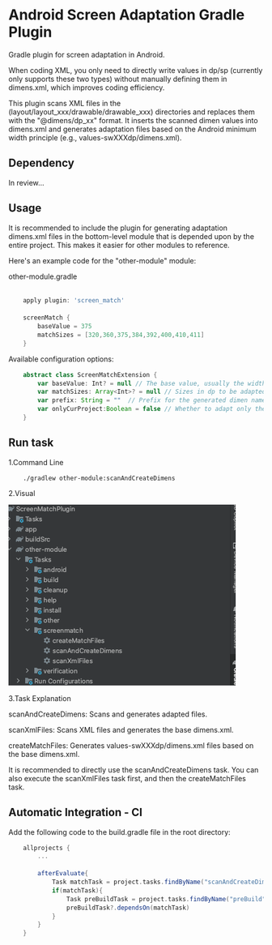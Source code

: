 # Android Screen Adaptation Gradle Plugin 

Gradle plugin for screen adaptation in Android.  

When coding XML, you only need to directly write values in dp/sp (currently only supports these two types) without manually defining them in dimens.xml, which improves coding efficiency.  

This plugin scans XML files in the (layout/layout_xxx/drawable/drawable_xxx) directories and replaces them with the "@dimens/dp_xx" format. It inserts the scanned dimen values into dimens.xml and generates adaptation files based on the Android minimum width principle (e.g., values-swXXXdp/dimens.xml).  

## Dependency
In review...  

## Usage
It is recommended to include the plugin for generating adaptation dimens.xml files in the bottom-level module that is depended upon by the entire project. This makes it easier for other modules to reference.  

Here's an example code for the "other-module" module:  

other-module.gradle  
```gradle

    apply plugin: 'screen_match'

    screenMatch {
        baseValue = 375
        matchSizes = [320,360,375,384,392,400,410,411]
    }

```
Available configuration options:  

```gradle
    abstract class ScreenMatchExtension {
        var baseValue: Int? = null // The base value, usually the width in dp from the UI design
        var matchSizes: Array<Int>? = null // Sizes in dp to be adapted
        var prefix: String = ""  // Prefix for the generated dimen name, e.g., "{prefix}{dp/sp}_100". If not set, the default is "{dp/sp}_100"
        var onlyCurProject:Boolean = false // Whether to adapt only the current module
    }
```
## Run task
1.Command Line  
```shell
    ./gradlew other-module:scanAndCreateDimens  
```

2.Visual   
  
![Image text](https://raw.githubusercontent.com/zcys12173/ScreenMatchPlugin/main/images/task_position.png)  

3.Task Explanation  

scanAndCreateDimens: Scans and generates adapted files.  

scanXmlFiles: Scans XML files and generates the base dimens.xml.  

createMatchFiles: Generates values-swXXXdp/dimens.xml files based on the base dimens.xml.  

It is recommended to directly use the scanAndCreateDimens task. You can also execute the scanXmlFiles task first, and then the createMatchFiles task.   


## Automatic Integration - CI 

Add the following code to the build.gradle file in the root directory:  

```gradle
    allprojects {
        ...
        
        afterEvaluate{
            Task matchTask = project.tasks.findByName("scanAndCreateDimens")
            if(matchTask){
                Task preBuildTask = project.tasks.findByName("preBuild")
                preBuildTask?.dependsOn(matchTask)
            }
        }
    }
```

